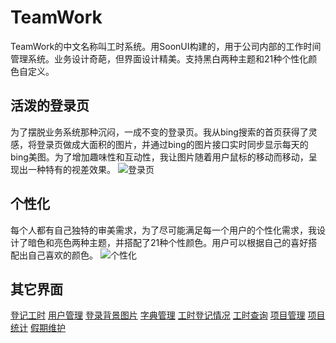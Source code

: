 # TeamWork
TeamWork的中文名称叫工时系统。用SoonUI构建的，用于公司内部的工作时间管理系统。业务设计奇葩，但界面设计精美。支持黑白两种主题和21种个性化颜色自定义。
## 活泼的登录页
为了摆脱业务系统那种沉闷，一成不变的登录页。我从bing搜索的首页获得了灵感，将登录页做成大面积的图片，并通过bing的图片接口实时同步显示每天的bing美图。为了增加趣味性和互动性，我让图片随着用户鼠标的移动而移动，呈现出一种特有的视差效果。
![登录页](https://github.com/soonsoft/TeamWork/blob/master/Pictures/%E7%99%BB%E5%BD%95%E9%A1%B5%E9%9D%A2.png "登录页图片")
## 个性化
每个人都有自己独特的审美需求，为了尽可能满足每一个用户的个性化需求，我设计了暗色和亮色两种主题，并搭配了21种个性颜色。用户可以根据自己的喜好搭配出自己喜欢的颜色。
![个性化](https://github.com/soonsoft/TeamWork/blob/master/Pictures/%E7%94%A8%E6%88%B7%E8%AE%BE%E7%BD%AE.png "个性化图片")
## 其它界面
[登记工时](https://github.com/soonsoft/TeamWork/blob/master/Pictures/%E5%B7%A5%E6%97%B6%E7%99%BB%E8%AE%B0.png)
[用户管理](https://github.com/soonsoft/TeamWork/blob/master/Pictures/%E7%94%A8%E6%88%B7%E7%AE%A1%E7%90%86_%E4%BA%AE%E8%89%B2%E4%B8%BB%E9%A2%98.png)
[登录背景图片](https://github.com/soonsoft/TeamWork/blob/master/Pictures/%E7%99%BB%E5%BD%95%E8%83%8C%E6%99%AF%E5%9B%BE%E7%89%87%E7%AE%A1%E7%90%86.png)
[字典管理](https://github.com/soonsoft/TeamWork/blob/master/Pictures/%E5%AD%97%E5%85%B8%E7%AE%A1%E7%90%86.png)
[工时登记情况](https://github.com/soonsoft/TeamWork/blob/master/Pictures/%E5%B7%A5%E6%97%B6%E7%AD%89%E7%BA%A7%E6%83%85%E5%86%B5_%E4%BA%AE%E8%89%B2%E4%B8%BB%E9%A2%98.png)
[工时查询](https://github.com/soonsoft/TeamWork/blob/master/Pictures/%E5%B7%A5%E6%97%B6%E6%9F%A5%E8%AF%A2_%E4%BA%AE%E8%89%B2%E4%B8%BB%E9%A2%98.png)
[项目管理](https://github.com/soonsoft/TeamWork/blob/master/Pictures/%E9%A1%B9%E7%9B%AE%E7%AE%A1%E7%90%86.png)
[项目统计](https://github.com/soonsoft/TeamWork/blob/master/Pictures/%E9%A1%B9%E7%9B%AE%E7%BB%9F%E8%AE%A1.png)
[假期维护](https://github.com/soonsoft/TeamWork/blob/master/Pictures/%E5%81%87%E6%9C%9F%E7%BB%B4%E6%8A%A4.png)
